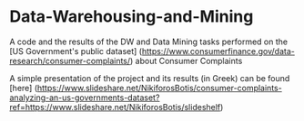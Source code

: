 # Data-Warehousing-and-Mining
A code and the results of the DW and Data Mining tasks performed on the [US Government's public dataset] (https://www.consumerfinance.gov/data-research/consumer-complaints/) about Consumer Complaints

A simple presentation of the project and its results (in Greek) can be found [here] (https://www.slideshare.net/NikiforosBotis/consumer-complaints-analyzing-an-us-governments-dataset?ref=https://www.slideshare.net/NikiforosBotis/slideshelf)
